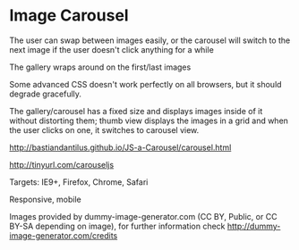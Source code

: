 # Image Carousel

The user can swap between images easily, or the carousel will switch to the next image if the user doesn't click anything for a while

The gallery wraps around on the first/last images

Some advanced CSS doesn't work perfectly on all browsers, but it should degrade gracefully.

The gallery/carousel has a fixed size and displays images inside of it without distorting them; thumb view displays the images in a grid and when the user clicks on one, it switches to carousel view.

http://bastiandantilus.github.io/JS-a-Carousel/carousel.html

http://tinyurl.com/carouseljs

Targets: IE9+, Firefox, Chrome, Safari 

Responsive, mobile

Images provided by dummy-image-generator.com (CC BY, Public, or CC BY-SA depending on image), for further information check http://dummy-image-generator.com/credits
